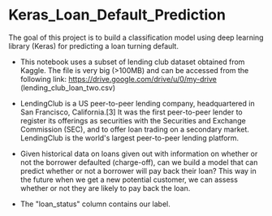 # Keras_Loan_Default_Prediction
The goal of this project is to build a classification model using deep learning library (Keras) for predicting a loan turning default. 

- This notebook uses a subset of lending club dataset obtained from Kaggle. The file is very big (>100MB) and can be accessed from the following link:
https://drive.google.com/drive/u/0/my-drive (lending_club_loan_two.csv)

- LendingClub is a US peer-to-peer lending company, headquartered in San Francisco, California.[3] It was the first peer-to-peer lender to register its offerings as securities with the Securities and Exchange Commission (SEC), and to offer loan trading on a secondary market. LendingClub is the world's largest peer-to-peer lending platform.

- Given historical data on loans given out with information on whether or not the borrower defaulted (charge-off), can we build a model that can predict whether or not a borrower will pay back their loan? This way in the future when we get a new potential customer, we can assess whether or not they are likely to pay back the loan. 

- The "loan_status" column contains our label.



